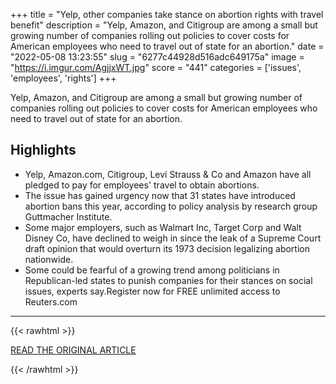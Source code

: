 +++
title = "Yelp, other companies take stance on abortion rights with travel benefit"
description = "Yelp, Amazon, and Citigroup are among a small but growing number of companies rolling out policies to cover costs for American employees who need to travel out of state for an abortion."
date = "2022-05-08 13:23:55"
slug = "6277c44928d516adc649175a"
image = "https://i.imgur.com/AgjjxWT.jpg"
score = "441"
categories = ['issues', 'employees', 'rights']
+++

Yelp, Amazon, and Citigroup are among a small but growing number of companies rolling out policies to cover costs for American employees who need to travel out of state for an abortion.

## Highlights

- Yelp, Amazon.com, Citigroup, Levi Strauss & Co and Amazon have all pledged to pay for employees' travel to obtain abortions.
- The issue has gained urgency now that 31 states have introduced abortion bans this year, according to policy analysis by research group Guttmacher Institute.
- Some major employers, such as Walmart Inc, Target Corp and Walt Disney Co, have declined to weigh in since the leak of a Supreme Court draft opinion that would overturn its 1973 decision legalizing abortion nationwide.
- Some could be fearful of a growing trend among politicians in Republican-led states to punish companies for their stances on social issues, experts say.Register now for FREE unlimited access to Reuters.com

---

{{< rawhtml >}}
  <p class="article-category">
    <a target="_blank" href="https://www.reuters.com/legal/legalindustry/yelp-other-companies-take-stance-abortion-rights-with-travel-benefit-2022-05-06/">READ THE ORIGINAL ARTICLE</a>
  </p>
{{< /rawhtml >}}
